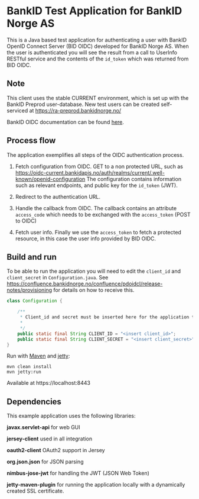 # BankID Test Application for BankID Norge AS

This is a Java based test application for authenticating a user with BankID
OpenID Connect Server (BID OIDC) developed for BankID Norge AS.
When the user is authenticated you will see the result from a call to UserInfo
RESTful service and the contents of the `id_token` which was returned from BID OIDC.

## Note

This client uses the stable CURRENT environment, which is set up with the BankID Preprod user-database.
New test users can be created self-serviced at https://ra-preprod.bankidnorge.no/

BankID OIDC documentation can be found [here](https://confluence.bankidnorge.no/confluence/pdoidcl).

## Process flow

The application exemplifies all steps of the OIDC authentication process.

1. Fetch configuration from OIDC. GET to a non protected URL, such as
   https://oidc-current.bankidapis.no/auth/realms/current/.well-known/openid-configuration
   The configuration contains information such as relevant endpoints, and public key for the `id_token` (JWT).

2. Redirect to the authentication URL.

3. Handle the callback from OIDC. The callback contains an attribute `access_code` which needs to be exchanged with the `access_token` (POST to OIDC)

4. Fetch user info. Finally we use the `access_token` to fetch a protected resource, in this case the user info provided by BID OIDC.

## Build and run

To be able to run the application you will need to edit the `client_id` and
`client_secret` in `Configuration.java`.
See https://confluence.bankidnorge.no/confluence/pdoidcl/release-notes/provisioning for details on how to receive this.

```java
class Configuration {

    /**
     * Client_id and secret must be inserted here for the application to work.
     *
     */
    public static final String CLIENT_ID = "<insert client_id>";
    public static final String CLIENT_SECRET = "<insert client_secret>";
}
```

Run with [Maven](https://maven.apache.org) and [jetty](https://www.eclipse.org/jetty/):

```
mvn clean install
mvn jetty:run
```

Available at https://localhost:8443

## Dependencies

This example application uses the following libraries:

**javax.servlet-api** for web GUI

**jersey-client** used in all integration

**oauth2-client** OAuth2 support in Jersey

**org.json.json** for JSON parsing

**nimbus-jose-jwt** for handling the JWT (JSON Web Token)

**jetty-maven-plugin** for running the application locally with a dynamically created SSL certificate.
